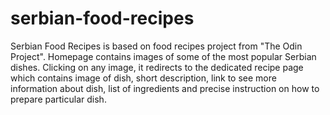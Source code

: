 # serbian-food-recipes
Serbian Food Recipes is based on food recipes project from "The Odin Project". Homepage contains images of some of the most popular Serbian dishes. Clicking on any image, it redirects to the dedicated recipe page which contains image of dish, short description, link to see more information about dish, list of ingredients and precise instruction on how to prepare particular dish.